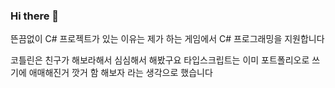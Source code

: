 ### Hi there 👋

뜬끔없이 C# 프로젝트가 있는 이유는 제가 하는 게임에서 C# 프로그래밍을 지원합니다

코틀린은 친구가 해보라해서 심심해서 해봤구요 타입스크립트는 이미 포트폴리오로 쓰기에 애매해진거 깟거 함 해보자 라는 생각으로 했습니다
<!--
**leehojun456/leehojun456** is a ✨ _special_ ✨ repository because its `README.md` (this file) appears on your GitHub profile.

Here are some ideas to get you started:

- 🔭 I’m currently working on ...
- 🌱 I’m currently learning ...
- 👯 I’m looking to collaborate on ...
- 🤔 I’m looking for help with ...
- 💬 Ask me about ...
- 📫 How to reach me: ...
- 😄 Pronouns: ...
- ⚡ Fun fact: ...
-->
